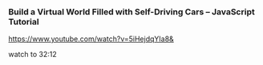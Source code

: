 <!-- @format -->

### Build a Virtual World Filled with Self-Driving Cars – JavaScript Tutorial

https://www.youtube.com/watch?v=5iHejdqYIa8&

watch to 32:12
